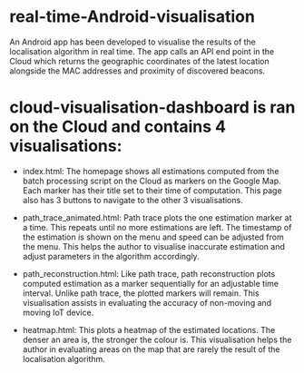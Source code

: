# real-time-Android-visualisation
An Android app has been developed to visualise the results of the localisation algorithm in real time. The app calls an API end point in the Cloud which returns the geographic coordinates of the latest location alongside the MAC addresses and proximity of discovered beacons.

# cloud-visualisation-dashboard is ran on the Cloud and contains 4 visualisations:
* index.html: The homepage shows all estimations computed from the batch processing script on the Cloud as markers on the Google Map. Each marker has their title set to their time of computation. This page also has 3 buttons to navigate to the other 3 visualisations.

* path_trace_animated.html: Path trace plots the one estimation marker at a time. This repeats until no more estimations are left. The timestamp of the estimation is shown on the menu and speed can be adjusted from the menu. This helps the author to visualise inaccurate estimation and adjust parameters in the algorithm accordingly.

*  path_reconstruction.html: Like path trace, path reconstruction plots computed estimation as a marker sequentially for an adjustable time interval. Unlike path trace, the plotted markers will remain. This visualisation assists in evaluating the accuracy of non-moving and moving IoT device.

* heatmap.html: This plots a heatmap of the estimated locations. The denser an area is, the stronger the colour is. This visualisation helps the author in evaluating areas on the map that are rarely the result of the localisation algorithm.
